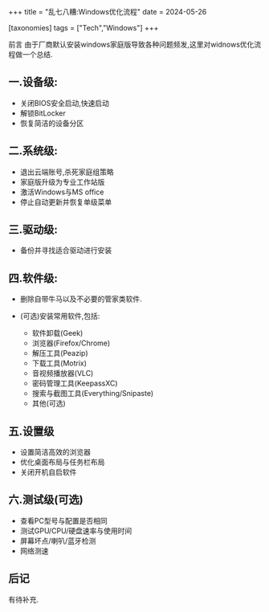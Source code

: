 +++
title = "乱七八糟:Windows优化流程"
date = 2024-05-26

[taxonomies]
tags = ["Tech","Windows"]
+++

前言 由于厂商默认安装windows家庭版导致各种问题频发,这里对widnows优化流程做一个总结.

<!-- more -->

## **一.设备级:**

- 关闭BIOS安全启动,快速启动
- 解锁BitLocker
- 恢复简洁的设备分区


## **二.系统级:**

- 退出云端账号,杀死家庭组策略
- 家庭版升级为专业工作站版
- 激活Windows与MS office
- 停止自动更新并恢复单级菜单


## **三.驱动级:**

- 备份并寻找适合驱动进行安装


## **四.软件级:**

- 删除自带牛马以及不必要的管家类软件.
- (可选)安装常用软件,包括:

  - 软件卸载(Geek)
  - 浏览器(Firefox/Chrome)
  - 解压工具(Peazip)
  - 下载工具(Motrix)
  - 音视频播放器(VLC)
  - 密码管理工具(KeepassXC)
  - 搜索与截图工具(Everything/Snipaste)
  - 其他(可选)


## **五.设置级**

- 设置简洁高效的浏览器
- 优化桌面布局与任务栏布局
- 关闭开机自启软件



## **六.测试级(可选)**

- 查看PC型号与配置是否相同
- 测试GPU/CPU/硬盘速率与使用时间
- 屏幕坏点/喇叭/蓝牙检测
- 网络测速


## 后记

有待补充.